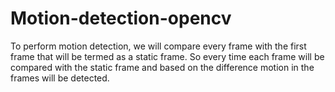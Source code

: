 # Motion-detection-opencv
To perform motion detection, we will compare every frame with the first frame that will be termed as a static frame. So every time each frame will be compared with the static frame and based on the difference motion in the frames will be detected.
